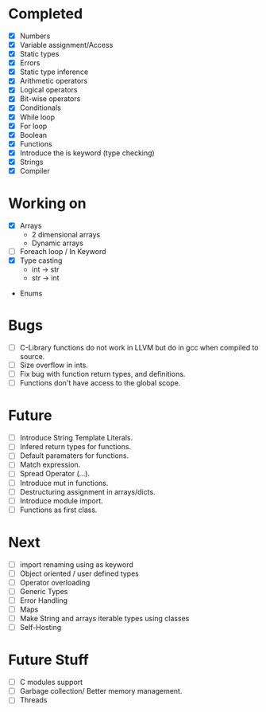 # Completed
- [x] Numbers
- [x] Variable assignment/Access 
- [x] Static types
- [x] Errors
- [x] Static type inference
- [x] Arithmetic operators
- [x] Logical operators
- [x] Bit-wise operators
- [x] Conditionals
- [x] While loop
- [x] For loop
- [x] Boolean
- [x] Functions
- [x] Introduce the is keyword (type checking)
- [x] Strings
- [x] Compiler

# Working on
- [x] Arrays
  - 2 dimensional arrays 
  - Dynamic arrays
- [ ] Foreach loop / In Keyword
- [x] Type casting
  - int -> str
  - str -> int
- Enums
  
# Bugs
- [ ] C-Library functions do not work in LLVM but do in gcc when compiled to source.
- [ ] Size overflow in ints.
- [ ] Fix bug with function return types, and definitions.
- [ ] Functions don't have access to the global scope.
  
# Future 
- [ ] Introduce String Template Literals.
- [ ] Infered return types for functions.
- [ ] Default paramaters for functions.
- [ ] Match expression.
- [ ] Spread Operator (...).
- [ ] Introduce mut in functions.
- [ ] Destructuring assignment in arrays/dicts.
- [ ] Introduce module import. 
- [ ] Functions as first class.

# Next
- [ ] import renaming using as keyword
- [ ] Object oriented / user defined types
- [ ] Operator overloading
- [ ] Generic Types
- [ ] Error Handling
- [ ] Maps
- [ ] Make String and arrays iterable types using classes
- [ ] Self-Hosting

# Future Stuff
- [ ] C modules support
- [ ] Garbage collection/ Better memory management.
- [ ] Threads